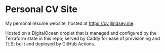 # Personal CV Site

My personal résumé website, hosted at https://cv.jlindsey.me.

Hosted on a DigitalOcean droplet that is managed and configured by the Terraform state in this repo;
served by Caddy for ease of provisioning and TLS; built and deployed by GitHub Actions.
